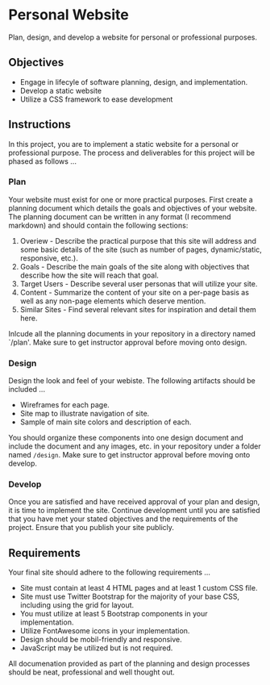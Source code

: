 # Personal Website

Plan, design, and develop a website for personal or professional purposes.

## Objectives
* Engage in lifecyle of software planning, design, and implementation.
* Develop a static website
* Utilize a CSS framework to ease development

## Instructions
In this project, you are to implement a static website for a personal or professional purpose. The process and deliverables for this project will be phased as follows ...

### Plan
Your website must exist for one or more practical purposes. First create a planning document which details the goals and objectives of your website. The planning document can be written in any format (I recommend markdown) and should contain the following sections:

1. Overiew - Describe the practical purpose that this site will address and some basic details of the site (such as number of pages, dynamic/static, responsive, etc.).
2. Goals - Describe the main goals of the site along with objectives that describe how the site will reach that goal.
3. Target Users - Describe several user personas that will utilize your site.
4. Content - Summarize the content of your site on a per-page basis as well as any non-page elements which deserve mention.
5. Similar Sites - Find several relevant sites for inspiration and detail them here.

Inlcude all the planning documents in your repository in a directory named `/plan'. Make sure to get instructor approval before moving onto design.

### Design
Design the look and feel of your webiste. The following artifacts should be included ...

* Wireframes for each page.
* Site map to illustrate navigation of site.
* Sample of main site colors and description of each.

You should organize these components into one design document and include the document and any images, etc. in your repository under a folder named `/design`. Make sure to get instructor approval before moving onto develop.

### Develop
Once you are satisfied and have received approval of your plan and design, it is time to implement the site. Continue development until you are satisfied that you have met your stated objectives and the requirements of the project. Ensure that you publish your site publicly.

## Requirements
Your final site should adhere to the following requirements ...

* Site must contain at least 4 HTML pages and at least 1 custom CSS file.
* Site must use Twitter Bootstrap for the majority of your base CSS, including using the grid for layout.
* You must utilize at least 5 Bootstrap components in your implementation.
* Utilize FontAwesome icons in your implementation.
* Design should be mobil-friendly and responsive.
* JavaScript may be utilized but is not required.

All documenation provided as part of the planning and design processes should be neat, professional and well thought out.
